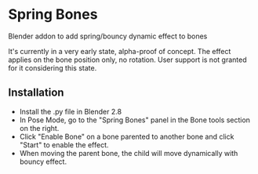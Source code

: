 # Spring Bones
Blender addon to add spring/bouncy dynamic effect to bones

It's currently in a very early state, alpha-proof of concept.
The effect applies on the bone position only, no rotation.
User support is not granted for it considering this state.

## Installation

- Install the .py file in Blender 2.8
- In Pose Mode, go to the "Spring Bones" panel in the Bone tools section on the right.
- Click "Enable Bone" on a bone parented to another bone and click "Start" to enable the effect.
- When moving the parent bone, the child will move dynamically with bouncy effect.


